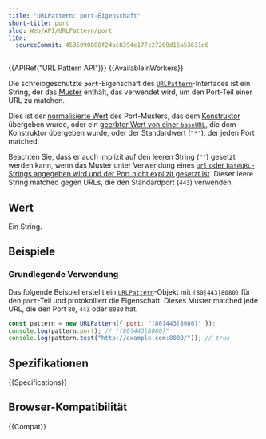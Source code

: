 ```yaml
---
title: "URLPattern: port-Eigenschaft"
short-title: port
slug: Web/API/URLPattern/port
l10n:
  sourceCommit: 4535090888f24ac8394e177c27260d16a53631e6
---
```


{{APIRef("URL Pattern API")}} {{AvailableInWorkers}}

Die schreibgeschützte **`port`**-Eigenschaft des [`URLPattern`](/de/docs/Web/API/URLPattern)-Interfaces ist ein String, der das [Muster](/de/docs/Web/API/URL_Pattern_API#pattern_syntax) enthält, das verwendet wird, um den Port-Teil einer URL zu matchen.

Dies ist der [normalisierte Wert](/de/docs/Web/API/URL_Pattern_API#pattern_normalization) des Port-Musters, das dem [Konstruktor](/de/docs/Web/API/URLPattern/URLPattern) übergeben wurde, oder ein [geerbter Wert von einer `baseURL`](/de/docs/Web/API/URLPattern/URLPattern#inheritance_from_a_baseurl), die dem Konstruktor übergeben wurde, oder der Standardwert (`"*"`), der jeden Port matched.

Beachten Sie, dass er auch implizit auf den leeren String (`""`) gesetzt werden kann, wenn das Muster unter Verwendung eines [`url` oder `baseURL`-Strings angegeben wird und der Port nicht explizit gesetzt ist](/de/docs/Web/API/URLPattern/URLPattern#hostname_in_url_or_baseurl_affects_default_port). Dieser leere String matched gegen URLs, die den Standardport (`443`) verwenden.

## Wert

Ein String.

## Beispiele

### Grundlegende Verwendung

Das folgende Beispiel erstellt ein [`URLPattern`](/de/docs/Web/API/URLPattern)-Objekt mit `(80|443|8080)` für den `port`-Teil und protokolliert die Eigenschaft.
Dieses Muster matched jede URL, die den Port `80`, `443` oder `8080` hat.

```js
const pattern = new URLPattern({ port: "(80|443|8080)" });
console.log(pattern.port); // "(80|443|8080)"
console.log(pattern.test("http://example.com:8080/")); // true
```

## Spezifikationen

{{Specifications}}

## Browser-Kompatibilität

{{Compat}}

